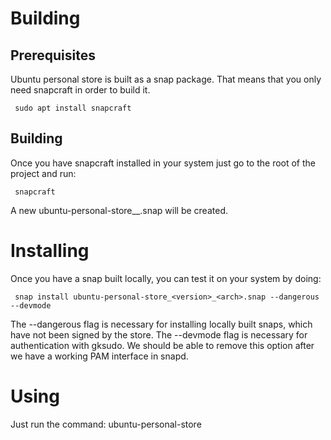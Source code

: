 # Building

## Prerequisites

Ubuntu personal store is built as a snap package. That means that you only need snapcraft in order to build it.

     sudo apt install snapcraft

## Building

Once you have snapcraft installed in your system just go to the root of the project and run:

     snapcraft

A new ubuntu-personal-store_<version>_<arch>.snap will be created.

# Installing

Once you have a snap built locally, you can test it on your system by doing:

     snap install ubuntu-personal-store_<version>_<arch>.snap --dangerous --devmode

The --dangerous flag is necessary for installing locally built snaps, which
have not been signed by the store.
The --devmode flag is necessary for authentication with gksudo. We should be able to remove this option 
after we have a working PAM interface in snapd.

# Using

Just run the command:
     ubuntu-personal-store


